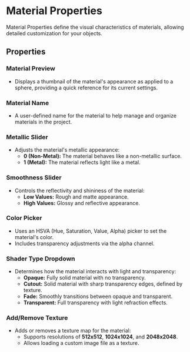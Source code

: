 # Material Properties  

Material Properties define the visual characteristics of materials, allowing detailed customization for your objects.  

## Properties  

### Material Preview  
- Displays a thumbnail of the material's appearance as applied to a sphere, providing a quick reference for its current settings.  

### Material Name  
- A user-defined name for the material to help manage and organize materials in the project.  

### Metallic Slider  
- Adjusts the material's metallic appearance:  
  - **0 (Non-Metal):** The material behaves like a non-metallic surface.  
  - **1 (Metal):** The material reflects light like a metal.  

### Smoothness Slider  
- Controls the reflectivity and shininess of the material:  
  - **Low Values:** Rough and matte appearance.  
  - **High Values:** Glossy and reflective appearance.  

### Color Picker  
- Uses an HSVA (Hue, Saturation, Value, Alpha) picker to set the material's color.  
- Includes transparency adjustments via the alpha channel.  

### Shader Type Dropdown  
- Determines how the material interacts with light and transparency:  
  - **Opaque:** Fully solid material with no transparency.  
  - **Cutout:** Solid material with sharp transparency edges, defined by texture.  
  - **Fade:** Smoothly transitions between opaque and transparent.  
  - **Transparent:** Full transparency with light refraction effects.  

### Add/Remove Texture  
- Adds or removes a texture map for the material:  
  - Supports resolutions of **512x512**, **1024x1024**, and **2048x2048**.  
  - Allows loading a custom image file as a texture.  
